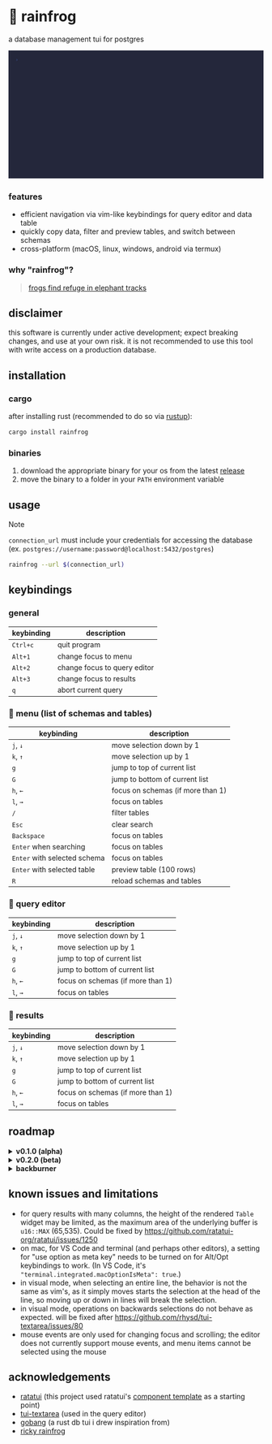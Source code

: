 # 🐸 rainfrog
a database management tui for postgres

![rainfrog demo](demo/demo.gif)

### features
- efficient navigation via vim-like keybindings for query editor and data table
- quickly copy data, filter and preview tables, and switch between schemas
- cross-platform (macOS, linux, windows, android via termux)

### why "rainfrog"?
> [frogs find refuge in elephant tracks](https://www.sciencedaily.com/releases/2019/06/190604131157.htm) 

## disclaimer
this software is currently under active development; expect breaking changes, and use at your own risk. it is not recommended to use this tool with write access on a production database.

## installation
### cargo
after installing rust (recommended to do so via [rustup](https://www.rust-lang.org/tools/install)):
```sh
cargo install rainfrog
```

### binaries
1. download the appropriate binary for your os from the latest [release](https://github.com/achristmascarl/rainfrog/releases)
2. move the binary to a folder in your `PATH` environment variable

## usage
> [!NOTE]
> `connection_url` must include your credentials for accessing the database (ex. `postgres://username:password@localhost:5432/postgres`) 
```sh
rainfrog --url $(connection_url)
```

## keybindings
### general
| keybinding                  | description                            |
|-----------------------------|----------------------------------------|
| `Ctrl+c`                      | quit program                           |
| `Alt+1`                       | change focus to menu                   |
| `Alt+2`                       | change focus to query editor           |
| `Alt+3`                       | change focus to results                |
| `q`                           | abort current query                    |

### 󰦄 menu (list of schemas and tables)
| keybinding                  | description                            |
|-----------------------------|----------------------------------------|
| `j`, `↓`                        | move selection down by 1               |
| `k`, `↑`                        | move selection up by 1                 |
| `g`                           | jump to top of current list            |
| `G`                           | jump to bottom of current list         |
| `h`, `←`                        | focus on schemas (if more than 1)      |
| `l`, `→`                        | focus on tables                        |
| `/`                           | filter tables                          |
| `Esc`                         | clear search                           |
| `Backspace`                   | focus on tables                        |
| `Enter` when searching        | focus on tables                        |
| `Enter` with selected schema  | focus on tables                        |
| `Enter` with selected table   | preview table (100 rows)               |
| `R`                           | reload schemas and tables              |

### 󰤏 query editor
| keybinding                  | description                            |
|-----------------------------|----------------------------------------|
| `j`, `↓`                        | move selection down by 1               |
| `k`, `↑`                        | move selection up by 1                 |
| `g`                           | jump to top of current list            |
| `G`                           | jump to bottom of current list         |
| `h`, `←`                        | focus on schemas (if more than 1)      |
| `l`, `→`                        | focus on tables                        |

### 󰆼 results
| keybinding                  | description                            |
|-----------------------------|----------------------------------------|
| `j`, `↓`                        | move selection down by 1               |
| `k`, `↑`                        | move selection up by 1                 |
| `g`                           | jump to top of current list            |
| `G`                           | jump to bottom of current list         |
| `h`, `←`                        | focus on schemas (if more than 1)      |
| `l`, `→`                        | focus on tables                        |


## roadmap
<details>
  <summary><b>v0.1.0 (alpha)</b></summary>
  
  - [x] scrollable table 
  - [x] cancellable async querying (spawn tokio task)
  - [x] menu list with tables and schemas (collapsable)
  - [x] tui-textarea for query editor
  - [x] basic tui-textarea vim keybindings
  - [x] handle custom types / enums
  - [x] display rows affected
  - [x] confirm before delete/drop
  - [x] table selection and yanking
  - [x] multi-line pasting
  - [x] editor os clipboard support
  - [x] handle mouse events
  - [x] keybindings hints at bottom
  - [x] branch protection
</details>

<details>
  <summary><b>v0.2.0 (beta)</b></summary>

  - [x] vhs explainer gifs
  - [ ] improve memory usage
  - [ ] unit / e2e tests
  - [ ] handle explain / analyze output
  - [ ] shortcuts to view indexes, keys, etc.
  - [ ] session history
  - [ ] fix multi-line vim selections
  - [ ] non-vim editor keybindings
  - [ ] loading animation
</details>

<details>
  <summary><b>backburner</b></summary>

  - [ ] editor auto-complete
  - [ ] syntax highlighting
  - [ ] live graphs / metrics (a la pgadmin)
  - [ ] customization (keybindings, colors)
  - [ ] better vim multi-line selection emulation
  - [ ] handle more mouse events
  - [ ] support mysql, sqlite, other sqlx adaptors
</details>

## known issues and limitations
- for query results with many columns, the height of the rendered `Table` widget may be limited, as the maximum area of the underlying buffer is `u16::MAX` (65,535). Could be fixed by https://github.com/ratatui-org/ratatui/issues/1250
- on mac, for VS Code and terminal (and perhaps other editors), a setting for "use option as meta key" needs to be turned on for Alt/Opt keybindings to work. (In VS Code, it's `"terminal.integrated.macOptionIsMeta": true`.)
- in visual mode, when selecting an entire line, the behavior is not the same as vim's, as it simply moves starts the selection at the head of the line, so moving up or down in lines will break the selection. 
- in visual mode, operations on backwards selections do not behave as expected. will be fixed after https://github.com/rhysd/tui-textarea/issues/80
- mouse events are only used for changing focus and scrolling; the editor does not currently support mouse events, and menu items cannot be selected using the mouse

## acknowledgements
- [ratatui](https://github.com/ratatui-org/ratatui) (this project used ratatui's [component template](https://github.com/ratatui-org/templates/tree/983aa3cb3b8dd743200e8e2a1faa6e7c06aad85e/component/template) as a starting point)
- [tui-textarea](https://github.com/rhysd/tui-textarea) (used in the query editor)
- [gobang](https://github.com/TaKO8Ki/gobang) (a rust db tui i drew inspiration from)
- [ricky rainfrog](https://us.jellycat.com/ricky-rain-frog/)
